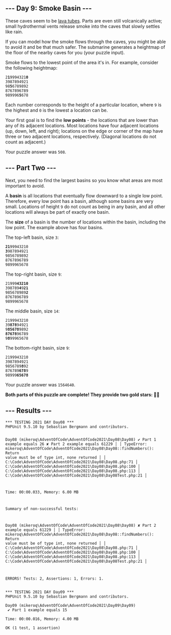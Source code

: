 <article class="day-desc"><h2>--- Day 9: Smoke Basin ---</h2><p>These caves seem to be <a href="https://en.wikipedia.org/wiki/Lava_tube" target="_blank">lava tubes</a>. Parts are even still volcanically active; small hydrothermal vents release smoke into the caves that slowly <span title="This was originally going to be a puzzle about watersheds, but we're already under water.">settles like rain</span>.</p>
<p>If you can model how the smoke flows through the caves, you might be able to avoid it and be that much safer. The submarine generates a heightmap of the floor of the nearby caves for you (your puzzle input).</p>
<p>Smoke flows to the lowest point of the area it's in. For example, consider the following heightmap:</p>
<pre><code>2<b>1</b>9994321<b>0</b>
3987894921
98<b>5</b>6789892
8767896789
989996<b>5</b>678
</code></pre>
<p>Each number corresponds to the height of a particular location, where <code>9</code> is the highest and <code>0</code> is the lowest a location can be.</p>
<p>Your first goal is to find the <b>low points</b> - the locations that are lower than any of its adjacent locations. Most locations have four adjacent locations (up, down, left, and right); locations on the edge or corner of the map have three or two adjacent locations, respectively. (Diagonal locations do not count as adjacent.)</p>



</article>
<p>Your puzzle answer was <code>508</code>.</p><article class="day-desc"><h2 id="part2">--- Part Two ---</h2><p>Next, you need to find the largest basins so you know what areas are most important to avoid.</p>
<p>A <b>basin</b> is all locations that eventually flow downward to a single low point. Therefore, every low point has a basin, although some basins are very small. Locations of height <code>9</code> do not count as being in any basin, and all other locations will always be part of exactly one basin.</p>
<p>The <b>size</b> of a basin is the number of locations within the basin, including the low point. The example above has four basins.</p>
<p>The top-left basin, size <code>3</code>:</p>
<pre><code><b>21</b>99943210
<b>3</b>987894921
9856789892
8767896789
9899965678
</code></pre>
<p>The top-right basin, size <code>9</code>:</p>
<pre><code>21999<b>43210</b>
398789<b>4</b>9<b>21</b>
985678989<b>2</b>
8767896789
9899965678
</code></pre>
<p>The middle basin, size <code>14</code>:</p>
<pre><code>2199943210
39<b>878</b>94921
9<b>85678</b>9892
<b>87678</b>96789
9<b>8</b>99965678
</code></pre>
<p>The bottom-right basin, size <code>9</code>:</p>
<pre><code>2199943210
3987894921
9856789<b>8</b>92
876789<b>678</b>9
98999<b>65678</b>
</code></pre>


</article>
<p>Your puzzle answer was <code>1564640</code>.</p><p class="day-success"><b>Both parts of this puzzle are complete! They provide two gold stars: 🌟🌟</b></p>
<h2>--- Results ---</h2>
<pre><code>*** TESTING 2021 DAY Day08 ***
PHPUnit 9.5.10 by Sebastian Bergmann and contributors.

Day08 (mikeroq\AdventOfCode\AdventOfCode2021\Day08\Day08)
 ✔ Part 1 example equals 26
 ✘ Part 2 example equals 61229
   │
   │ TypeError: mikeroq\AdventOfCode\AdventOfCode2021\Day08\Day08::findNumbers(): Return value must be of type int, none returned
   │
   │ C:\Code\AdventOfCode\AdventOfCode2021\Day08\Day08.php:71
   │ C:\Code\AdventOfCode\AdventOfCode2021\Day08\Day08.php:100
   │ C:\Code\AdventOfCode\AdventOfCode2021\Day08\Day08.php:113
   │ C:\Code\AdventOfCode\AdventOfCode2021\Day08\Day08Test.php:21
   │

Time: 00:00.033, Memory: 6.00 MB

Summary of non-successful tests:

Day08 (mikeroq\AdventOfCode\AdventOfCode2021\Day08\Day08)
 ✘ Part 2 example equals 61229
   │
   │ TypeError: mikeroq\AdventOfCode\AdventOfCode2021\Day08\Day08::findNumbers(): Return value must be of type int, none returned
   │
   │ C:\Code\AdventOfCode\AdventOfCode2021\Day08\Day08.php:71
   │ C:\Code\AdventOfCode\AdventOfCode2021\Day08\Day08.php:100
   │ C:\Code\AdventOfCode\AdventOfCode2021\Day08\Day08.php:113
   │ C:\Code\AdventOfCode\AdventOfCode2021\Day08\Day08Test.php:21
   │

ERRORS!
Tests: 2, Assertions: 1, Errors: 1.
</code></pre>
<pre><code>*** TESTING 2021 DAY Day09 ***
PHPUnit 9.5.10 by Sebastian Bergmann and contributors.

Day09 (mikeroq\AdventOfCode\AdventOfCode2021\Day09\Day09)
 ✔ Part 1 example equals 15

Time: 00:00.016, Memory: 4.00 MB

OK (1 test, 1 assertion)
</code></pre>